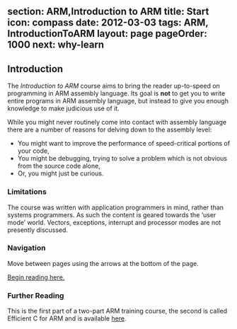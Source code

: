 section: ARM,Introduction to ARM
title: Start
icon: compass
date: 2012-03-03
tags: ARM, IntroductionToARM
layout: page
pageOrder: 1000
next: why-learn
----

## Introduction

The *Introduction to ARM* course aims to bring the reader up-to-speed on programming in ARM assembly language. Its goal is **not** to get you to write entire programs in ARM assembly language, but instead to give you enough knowledge to make judicious use of it.

While you might never routinely come into contact with assembly language there are a number of reasons for delving down to the assembly level:

* You might want to improve the performance of speed-critical portions of your code,
* You might be debugging, trying to solve a problem which is not obvious from the source code alone,
* Or, you might just be curious.

### Limitations

The course was written with application programmers in mind, rather than systems programmers. As such the content is geared towards the ‘user mode’ world. Vectors, exceptions, interrupt and processor modes are not presently discussed.

### Navigation

Move between pages using the arrows at the bottom of the page.

[Begin reading here.](why-learn.html)

### Further Reading

This is the first part of a two-part ARM training course, the second is called Efficient C for ARM and is available [here](http://www.davespace.co.uk/arm/efficient-c-for-arm/index.html).
